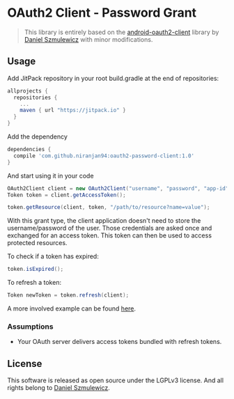 # OAuth2 Client - Password Grant

> This library is entirely based on the [android-oauth2-client](https://github.com/danielsz/android-oauth2-client) library by [Daniel Szmulewicz](https://github.com/danielsz) with minor modifications.

## Usage

Add JitPack repository in your root build.gradle at the end of repositories:
```gradle
allprojects {
  repositories {
    ...
    maven { url "https://jitpack.io" }
  }
}
```

Add the dependency
```gradle
dependencies {
  compile 'com.github.niranjan94:oauth2-password-client:1.0'
}
```

And start using it in your code

```java
OAuth2Client client = new OAuth2Client("username", "password", "app-id", "app-secret", "site");
Token token = client.getAccessToken();

token.getResource(client, token, "/path/to/resource?name=value");
```
With this grant type, the client application doesn't need to store the username/password of the user. Those credentials are asked once and exchanged for an access token. This token can then be used to access protected resources. 

To check if a token has expired:

```java
token.isExpired();
```

To refresh a token:

```java
Token newToken = token.refresh(client);
```

A more involved example can be found [here](https://github.com/danielsz/oauth2-client).

### Assumptions

- Your OAuth server delivers access tokens bundled with refresh tokens.

## License

This software is released as open source under the LGPLv3 license. And all rights belong to [Daniel Szmulewicz](https://github.com/danielsz).